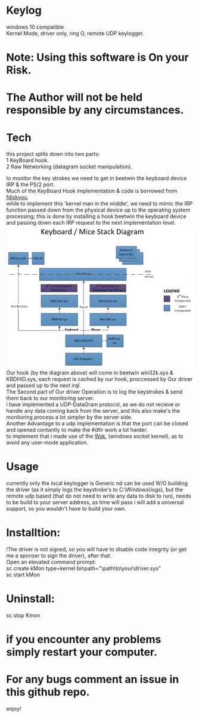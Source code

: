 # Keylog
windows 10 compatible<br>
Kernel Mode, driver only, ring O, remote UDP keylogger. 

# Note: Using this software is On your Risk.
# The Author will not be held responsible by any circumstances.

# Tech
this project splits down into two parts:<br>
1 KeyBoard hook.<br>
2 Raw Networking (datagram socket manipulation).<br>

to monitor the key strokes we need to get in beetwin the keyboard device IRP & the PS/2 port.<br>
Much of the KeyBoard Hook implementation & code is borrowed from <html><a href="https://github.com/fdiskyou">fdiskyou</a></html>.<br>
while to implement this 'kernel man in the middle', we need to mimic the IRP function passed down from the physical device up to the operating system processing; this is done by installing a hook beetwin the keyboard device and passing down each IRP request to the next implementation level.<br>
![](pic/keyboard-driver-stack.png)<br>
Our hook (by the diagram above) will come in beetwin win32k.sys & KBDHID.sys, each request is cached by our hook, proccessed by Our driver and passed up to the next irql.<br>
The Second part of Our driver Operation is to log the keystrokes & send them back to our monitoring server.<br>
i have implemented a UDP-DataGram protocol, as we do not recieve or handle any data coming back from the server, and this also make's the monitoring process a lot simpler by the server side.<br>
Another Advantage to a udp implementation is that the port can be closed and opened contantly to make the #dfir work a lot harder.<br>
to implement that i made use of the <html><a href="https://msdn.microsoft.com/library/windows/hardware/ff571083">Wsk</a></html>, (windows socket kernel), as to avoid any user-mode application.<br>
# Usage
currently only the local keylogger is Generic nd can be used W/O building the driver (as it simply logs the keystroke's to C:\\Windows\\logs), but the remote udp based (that do not need to write any data to disk to run), needs to be build to your server address, as time will pass i will add a universal support, so you wouldn't have to build your own.
# Installtion:
!The driver is not signed, so you will have to disable code integrity (or get me a sponser to sign the driver), after that:<br>
Open an elevated command prompt:<br>
sc create kMon type=kernel binpath="\path\to\your\driver.sys"<br>
sc start kMon<br>
# Uninstall:
sc stop Kmon
# if you encounter any problems simply restart your computer.
# For any bugs comment an issue in this github repo.
enjoy!

